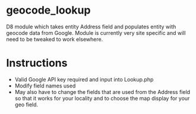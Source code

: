 # geocode_lookup
D8 module which takes entity Address field and populates entity with geocode data from Google. Module is currently very site specific and will need to be tweaked to work elsewhere.

# Instructions
- Valid Google API key required and input into Lookup.php
- Modify field names used
- May also have to change the fields that are used from the Address field so that it works for your locality and to choose the map display for your geo field.
